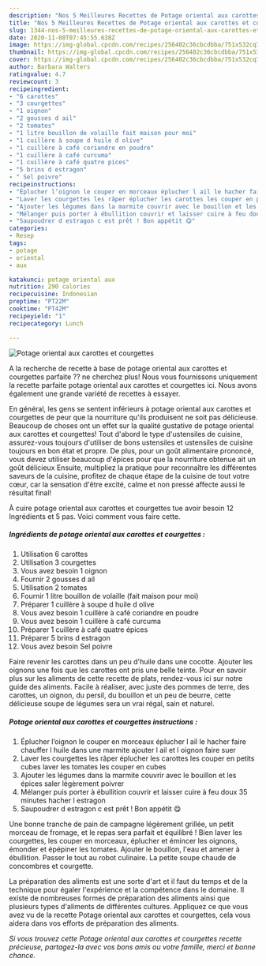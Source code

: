 ```yaml
---
description: "Nos 5 Meilleures Recettes de Potage oriental aux carottes et courgettes"
title: "Nos 5 Meilleures Recettes de Potage oriental aux carottes et courgettes"
slug: 1344-nos-5-meilleures-recettes-de-potage-oriental-aux-carottes-et-courgettes
date: 2020-11-08T07:45:55.638Z
image: https://img-global.cpcdn.com/recipes/256402c36cbcdbba/751x532cq70/potage-oriental-aux-carottes-et-courgettes-photo-principale-de-la-recette.jpg
thumbnail: https://img-global.cpcdn.com/recipes/256402c36cbcdbba/751x532cq70/potage-oriental-aux-carottes-et-courgettes-photo-principale-de-la-recette.jpg
cover: https://img-global.cpcdn.com/recipes/256402c36cbcdbba/751x532cq70/potage-oriental-aux-carottes-et-courgettes-photo-principale-de-la-recette.jpg
author: Barbara Walters
ratingvalue: 4.7
reviewcount: 3
recipeingredient:
- "6 carottes"
- "3 courgettes"
- "1 oignon"
- "2 gousses d ail"
- "2 tomates"
- "1 litre bouillon de volaille fait maison pour moi"
- "1 cuillère à soupe d huile d olive"
- "1 cuillère à café coriandre en poudre"
- "1 cuillère à café curcuma"
- "1 cuillère à café quatre pices"
- "5 brins d estragon"
- " Sel poivre"
recipeinstructions:
- "Éplucher l’oignon le couper en morceaux éplucher l ail le hacher faire chauffer l huile dans une marmite ajouter l ail et l oignon faire suer"
- "Laver les courgettes les râper éplucher les carottes les couper en petits cubes laver les tomates les couper en cubes"
- "Ajouter les légumes dans la marmite couvrir avec le bouillon et les épices saler légèrement poivrer"
- "Mélanger puis porter à ébullition couvrir et laisser cuire à feu doux 35 minutes hacher l estragon"
- "Saupoudrer d estragon c est prêt ! Bon appétit 😋"
categories:
- Resep
tags:
- potage
- oriental
- aux

katakunci: potage oriental aux 
nutrition: 290 calories
recipecuisine: Indonesian
preptime: "PT22M"
cooktime: "PT42M"
recipeyield: "1"
recipecategory: Lunch

---
```



![Potage oriental aux carottes et courgettes](https://img-global.cpcdn.com/recipes/256402c36cbcdbba/751x532cq70/potage-oriental-aux-carottes-et-courgettes-photo-principale-de-la-recette.jpg)

A la recherche de recette à base de potage oriental aux carottes et courgettes parfaite ?? ne cherchez plus! Nous vous fournissons uniquement la recette parfaite potage oriental aux carottes et courgettes ici. Nous avons également une grande variété de recettes à essayer.

En général, les gens se sentent inférieurs à potage oriental aux carottes et courgettes de peur que la nourriture qu'ils produisent ne soit pas délicieuse. Beaucoup de choses ont un effet sur la qualité gustative de potage oriental aux carottes et courgettes! Tout d'abord le type d'ustensiles de cuisine, assurez-vous toujours d'utiliser de bons ustensiles et ustensiles de cuisine toujours en bon état et propre. De plus, pour un goût alimentaire prononcé, vous devez utiliser beaucoup d'épices pour que la nourriture obtenue ait un goût délicieux Ensuite, multipliez la pratique pour reconnaître les différentes saveurs de la cuisine, profitez de chaque étape de la cuisine de tout votre cœur, car la sensation d'être excité, calme et non pressé affecte aussi le résultat final!

<!--inarticleads1-->

À cuire potage oriental aux carottes et courgettes tue avoir besoin 12 Ingrédients et 5 pas. Voici comment vous faire cette.

##### Ingrédients de potage oriental aux carottes et courgettes :

1. Utilisation 6 carottes
1. Utilisation 3 courgettes
1. Vous avez besoin 1 oignon
1. Fournir 2 gousses d ail
1. Utilisation 2 tomates
1. Fournir 1 litre bouillon de volaille (fait maison pour moi)
1. Préparer 1 cuillère à soupe d huile d olive
1. Vous avez besoin 1 cuillère à café coriandre en poudre
1. Vous avez besoin 1 cuillère à café curcuma
1. Préparer 1 cuillère à café quatre épices
1. Préparer 5 brins d estragon
1. Vous avez besoin  Sel poivre


Faire revenir les carottes dans un peu d&#39;huile dans une cocotte. Ajouter les oignons une fois que les carottes ont pris une belle teinte. Pour en savoir plus sur les aliments de cette recette de plats, rendez-vous ici sur notre guide des aliments. Facile à réaliser, avec juste des pommes de terre, des carottes, un oignon, du persil, du bouillon et un peu de beurre, cette délicieuse soupe de légumes sera un vrai régal, sain et naturel. 

<!--inarticleads2-->

##### Potage oriental aux carottes et courgettes instructions :

1. Éplucher l’oignon le couper en morceaux éplucher l ail le hacher faire chauffer l huile dans une marmite ajouter l ail et l oignon faire suer
1. Laver les courgettes les râper éplucher les carottes les couper en petits cubes laver les tomates les couper en cubes
1. Ajouter les légumes dans la marmite couvrir avec le bouillon et les épices saler légèrement poivrer
1. Mélanger puis porter à ébullition couvrir et laisser cuire à feu doux 35 minutes hacher l estragon
1. Saupoudrer d estragon c est prêt ! Bon appétit 😋


Une bonne tranche de pain de campagne légèrement grillée, un petit morceau de fromage, et le repas sera parfait et équilibré ! Bien laver les courgettes, les couper en morceaux, éplucher et émincer les oignons, émonder et épépiner les tomates. Ajouter le bouillon, l&#39;eau et amener à ébullition. Passer le tout au robot culinaire. La petite soupe chaude de concombres et courgette. 

<!--inarticleads1-->

<p>
La préparation des aliments est une sorte d'art et il faut du temps et de la technique pour égaler l'expérience et la compétence dans le domaine. Il existe de nombreuses formes de préparation des aliments ainsi que plusieurs types d'aliments de différentes cultures. Appliquez ce que vous avez vu de la recette Potage oriental aux carottes et courgettes, cela vous aidera dans vos efforts de préparation des aliments.
</p>

<p>
<i>Si vous trouvez cette Potage oriental aux carottes et courgettes recette précieuse, partagez-la avec vos bons amis ou votre famille, merci et bonne chance.</i>
</p>

